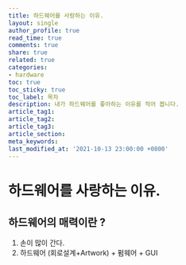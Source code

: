 ```yaml
---
title: 하드웨어를 사랑하는 이유.
layout: single
author_profile: true
read_time: true
comments: true
share: true
related: true
categories:
- hardware
toc: true
toc_sticky: true
toc_label: 목차
description: 내가 하드웨어를 좋아하는 이유를 적어 봅니다.
article_tag1: 
article_tag2: 
article_tag3: 
article_section: 
meta_keywords: 
last_modified_at: '2021-10-13 23:00:00 +0800'
---
```


## 

# 하드웨어를 사랑하는 이유.

## 하드웨어의 매력이란 ?

1. 손이 많이 간다. 
2. 하드웨어 (회로설계+Artwork) + 펌웨어 + GUI





